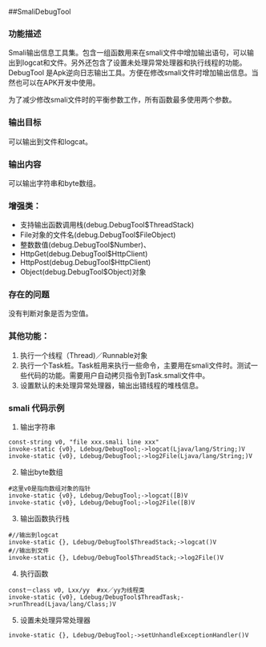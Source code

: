 ##SmaliDebugTool

### 功能描述
Smali输出信息工具集。包含一组函数用来在smali文件中增加输出语句，可以输出到logcat和文件。另外还包含了设置未处理异常处理器和执行线程的功能。DebugTool 是Apk逆向日志输出工具。方便在修改smali文件时增加输出信息。当然也可以在APK开发中使用。
  
为了减少修改smali文件时的平衡参数工作，所有函数最多使用两个参数。
  
### 输出目标
可以输出到文件和logcat。
  
### 输出内容
可以输出字符串和byte数组。
  
### 增强类：
- 支持输出函数调用栈(debug.DebugTool$ThreadStack)
- File对象的文件名(debug.DebugTool$FileObject)
- 整数数值(debug.DebugTool$Number)、
- HttpGet(debug.DebugTool$HttpClient)
- HttpPost(debug.DebugTool$HttpClient)
- Object(debug.DebugTool$Object)对象
  
### 存在的问题
没有判断对象是否为空值。
  
### 其他功能：
1. 执行一个线程（Thread)／Runnable对象
2. 执行一个Task桩。Task桩用来执行一些命令，主要用在smali文件时。测试一些代码的功能。需要用户自动拷贝指令到Task.smali文件中。
3. 设置默认的未处理异常处理器，输出出错线程的堆栈信息。
  
### smali 代码示例
  
1. 输出字符串
``` smali
const-string v0, "file xxx.smali line xxx"
invoke-static {v0}, Ldebug/DebugTool;->logcat(Ljava/lang/String;)V
invoke-static {v0}, Ldebug/DebugTool;->log2File(Ljava/lang/String;)V
```
2. 输出byte数组
``` smali
#这里v0是指向数组对象的指针	
invoke-static {v0}, Ldebug/DebugTool;->logcat([B)V
invoke-static {v0}, Ldebug/DebugTool;->log2File([B)V
```
3. 输出函数执行栈
``` smali
#//输出到logcat
invoke-static {}, Ldebug/DebugTool$ThreadStack;->logcat()V
#//输出到文件
invoke-static {}, Ldebug/DebugTool$ThreadStack;->log2File()V
```
4. 执行函数
``` smali
const－class v0, Lxx/yy  #xx／yy为线程类
invoke-static {v0}, Ldebug/DebugTool$ThreadTask;->runThread(Ljava/lang/Class;)V
```
5. 设置未处理异常处理器
``` smali
invoke-static {}, Ldebug/DebugTool;->setUnhandleExceptionHandler()V
```

